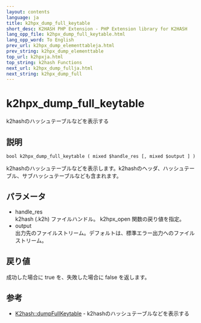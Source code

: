 ```yaml
---
layout: contents
language: ja
title: k2hpx_dump_full_keytable
short_desc: K2HASH PHP Extension - PHP Extension library for K2HASH
lang_opp_file: k2hpx_dump_full_keytable.html
lang_opp_word: To English
prev_url: k2hpx_dump_elementtableja.html
prev_string: k2hpx_dump_elementtable
top_url: k2hpxja.html
top_string: k2hash Functions
next_url: k2hpx_dump_fullja.html
next_string: k2hpx_dump_full
---
```


# k2hpx_dump_full_keytable
k2hashのハッシュテーブルなどを表示する

## 説明
```
bool k2hpx_dump_full_keytable ( mixed $handle_res [, mixed $output ] )
```
k2hashのハッシュテーブルなどを表示します。k2hashのヘッダ、ハッシュテーブル、サブハッシュテーブルなども含まれます。 

## パラメータ
- handle_res  
k2hash (.k2h) ファイルハンドル。 k2hpx_open 関数の戻り値を指定。
- output  
出力先のファイルストリーム。デフォルトは、標準エラー出力へのファイルストリーム。

## 戻り値
成功した場合に true を、失敗した場合に false を返します。 

## 参考
- [K2hash::dumpFullKeytable](k2h_dumpfullkeytableja.html) - k2hashのハッシュテーブルなどを表示する
